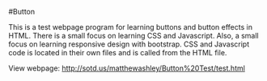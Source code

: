 #Button

This is a test webpage program for learning buttons and button effects in HTML. There
is a small focus on learning CSS and Javascript. Also, a small focus on learning responsive design with bootstrap. CSS and Javascript code is located 
in their own files and is called from the HTML file. 

View webpage: http://sotd.us/matthewashley/Button%20Test/test.html 